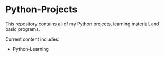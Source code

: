 # Python-Projects
This repository contains all of my Python projects, learning material, and basic programs. 

Current content includes:
- Python-Learning


